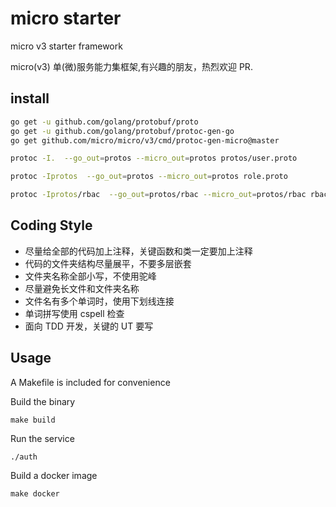 # micro starter

micro v3 starter framework

micro(v3) 单(微)服务能力集框架,有兴趣的朋友，热烈欢迎 PR.

## install

```bash
go get -u github.com/golang/protobuf/proto
go get -u github.com/golang/protobuf/protoc-gen-go
go get github.com/micro/micro/v3/cmd/protoc-gen-micro@master
```

```bash
protoc -I.  --go_out=protos --micro_out=protos protos/user.proto
```

```bash
protoc -Iprotos  --go_out=protos --micro_out=protos role.proto
```

```bash
protoc -Iprotos/rbac  --go_out=protos/rbac --micro_out=protos/rbac rbac.proto
```

## Coding Style

- 尽量给全部的代码加上注释，关键函数和类一定要加上注释
- 代码的文件夹结构尽量展平，不要多层嵌套
- 文件夹名称全部小写，不使用驼峰
- 尽量避免长文件和文件夹名称
- 文件名有多个单词时，使用下划线连接
- 单词拼写使用 cspell 检查
- 面向 TDD 开发，关键的 UT 要写

## Usage

A Makefile is included for convenience

Build the binary

```
make build
```

Run the service

```
./auth
```

Build a docker image

```
make docker
```
